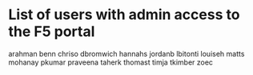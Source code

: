 # List of users with admin access to the F5 portal

arahman
benn
chriso
dbromwich
hannahs
jordanb
lbitonti
louiseh
matts
mohanay
pkumar
praveena
taherk
thomast
timja
tkimber
zoec